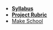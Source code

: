 <!-- _navbar.md -->

*  **[Syllabus](README.md)**
*  **[Project Rubric](Project/MakeUtility.md)**
* [Make School](https://www.makeschool.com)
